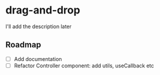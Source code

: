 # drag-and-drop

I'll add the description later

## Roadmap

- [ ] Add documentation
- [ ] Refactor Controller component: add utils, useCallback etc
